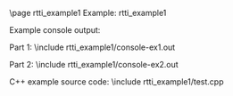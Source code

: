 \page rtti_example1 Example: rtti_example1

Example console output:

Part 1:
\include rtti_example1/console-ex1.out

Part 2:
\include rtti_example1/console-ex2.out

C++ example source code:
\include rtti_example1/test.cpp
